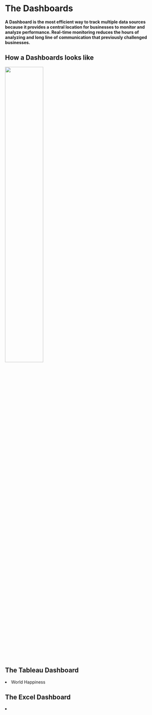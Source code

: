 <h1>The Dashboards</h1>
<p><b>A Dashboard is the most efficient way to track multiple data sources because it provides a central location for businesses to monitor and analyze performance. Real-time monitoring reduces the hours of analyzing and long line of communication that previously challenged businesses.</b></p>

<h2>How a Dashboards looks like</h2>
<img src="https://datacrunchcorp.com/wp-content/uploads/2019/09/tableau-dashboard-best-practices-based-on-worst-dashboards.png" width="50%"/>
<h2>The Tableau Dashboard</h2>
<li>World Happiness</li>


<h2>The Excel Dashboard</h2>
<li></li>
